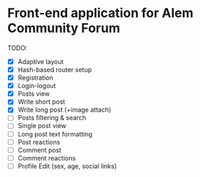 # Front-end application for Alem Community Forum

TODO:

- [x] Adaptive layout
- [x] Hash-based router setup
- [x] Registration
- [x] Login-logout
- [x] Posts view
- [x] Write short post
- [x] Write long post (+image attach)
- [ ] Posts filtering & search
- [ ] Single post view
- [ ] Long post text formatting
- [ ] Post reactions
- [ ] Comment post
- [ ] Comment reactions
- [ ] Profile Edit (sex, age, social links)
